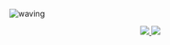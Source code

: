 ![waving](https://capsule-render.vercel.app/api?type=waving&height=200&text=JIYEON.K&fontAlign=80&fontAlignY=40&color=gradient)

<p align='center'>
  <a href="https://blog.naver.com/yeondata">
    <img src="https://img.shields.io/badge/Development Study Blog%20-%234FC08D.svg?&style=for-the-badge&&logoColor=white"/>
  </a>
  <a href="https://velog.io/@yeoni9094/posts">
    <img src="https://img.shields.io/badge/Trouble Shooting Velog%20-%235c86fa.svg?&style=for-the-badge&&logoColor=white"/>
  </a>
</p> 
